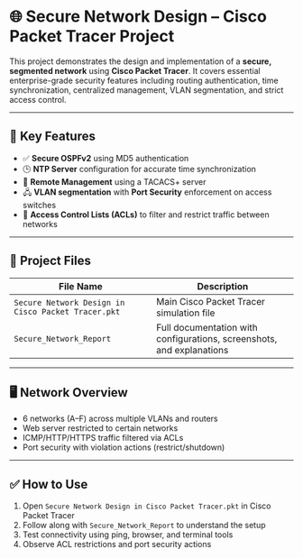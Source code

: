 # 🌐 Secure Network Design – Cisco Packet Tracer Project

This project demonstrates the design and implementation of a **secure, segmented network** using **Cisco Packet Tracer**. It covers essential enterprise-grade security features including routing authentication, time synchronization, centralized management, VLAN segmentation, and strict access control.

---

## 🔐 Key Features

- ✅ **Secure OSPFv2** using MD5 authentication  
- 🕒 **NTP Server** configuration for accurate time synchronization  
- 🔧 **Remote Management** using a TACACS+ server  
- 🖧 **VLAN segmentation** with **Port Security** enforcement on access switches  
- 🚫 **Access Control Lists (ACLs)** to filter and restrict traffic between networks  

---

## 📁 Project Files

| File Name           | Description                              |
|---------------------|------------------------------------------|
| `Secure Network Design in Cisco Packet Tracer.pkt` | Main Cisco Packet Tracer simulation file |
| `Secure_Network_Report`        | Full documentation with configurations, screenshots, and explanations |

---

## 🖥️ Network Overview

- 6 networks (A–F) across multiple VLANs and routers  
- Web server restricted to certain networks  
- ICMP/HTTP/HTTPS traffic filtered via ACLs  
- Port security with violation actions (restrict/shutdown)

---


## ✅ How to Use

1. Open `Secure Network Design in Cisco Packet Tracer.pkt` in Cisco Packet Tracer  
2. Follow along with `Secure_Network_Report` to understand the setup  
3. Test connectivity using ping, browser, and terminal tools  
4. Observe ACL restrictions and port security actions
